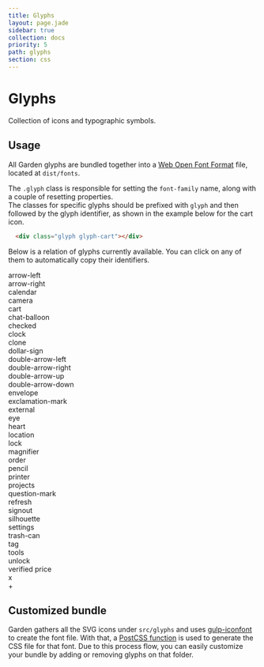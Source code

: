 ```yaml
---
title: Glyphs
layout: page.jade
sidebar: true
collection: docs
priority: 5
path: glyphs
section: css
---
```


# Glyphs
<p class="lead">
  Collection of icons and typographic symbols.
</p>

## Usage
All Garden glyphs are bundled together into a [Web Open Font Format](https://developer.mozilla.org/en-US/docs/Web/Guide/WOFF) file, located at `dist/fonts`.

The `.glyph` class is responsible for setting the `font-family` name, along with a couple of resetting properties.  
The classes for specific glyphs should be prefixed with `glyph` and then followed by the glyph identifier, as shown in the example below for the cart icon.

<div class="example">
  <div class="glyph glyph-cart"></div>
</div>

```html
  <div class="glyph glyph-cart"></div>
```

Below is a relation of glyphs currently available. You can click on any of them to automatically copy their identifiers.

<div class="row glyphs">
  <div class="col-xs-12 col-sm-4 col-md-3 col-lg-3">
    <div class="glyph-container" data-clipboard-text=".glyph-arrow-left">
      <div class="glyph glyph-arrow-left"></div>
      arrow-left
    </div>
  </div>

  <div class="col-xs-12 col-sm-4 col-md-3 col-lg-3">
    <div class="glyph-container" data-clipboard-text=".glyph-arrow-right">
      <div class="glyph glyph-arrow-right"></div>
      arrow-right
    </div>
  </div>

  <div class="col-xs-12 col-sm-4 col-md-3 col-lg-3">
    <div class="glyph-container" data-clipboard-text=".glyph-calendar">
      <div class="glyph glyph-calendar"></div>
      calendar
    </div>
  </div>

  <div class="col-xs-12 col-sm-4 col-md-3 col-lg-3">
    <div class="glyph-container" data-clipboard-text=".glyph-camera">
      <div class="glyph glyph-camera"></div>
      camera
    </div>
  </div>

  <div class="col-xs-12 col-sm-4 col-md-3 col-lg-3">
    <div class="glyph-container" data-clipboard-text=".glyph-cart">
      <div class="glyph glyph-cart"></div>
      cart
    </div>
  </div>

  <div class="col-xs-12 col-sm-4 col-md-3 col-lg-3">
    <div class="glyph-container" data-clipboard-text=".glyph-chat-balloon">
      <div class="glyph glyph-chat-balloon"></div>
      chat-balloon
    </div>
  </div>

  <div class="col-xs-12 col-sm-4 col-md-3 col-lg-3">
    <div class="glyph-container" data-clipboard-text=".glyph-checked">
      <div class="glyph glyph-checked"></div>
      checked
    </div>
  </div>

  <div class="col-xs-12 col-sm-4 col-md-3 col-lg-3">
    <div class="glyph-container" data-clipboard-text=".glyph-clock">
      <div class="glyph glyph-clock"></div>
      clock
    </div>
  </div>

  <div class="col-xs-12 col-sm-4 col-md-3 col-lg-3">
    <div class="glyph-container" data-clipboard-text=".glyph-clone">
      <div class="glyph glyph-clone"></div>
      clone
    </div>
  </div>

  <div class="col-xs-12 col-sm-4 col-md-3 col-lg-3">
    <div class="glyph-container" data-clipboard-text=".glyph-dollar-sign">
      <div class="glyph glyph-dollar-sign"></div>
      dollar-sign
    </div>
  </div>

  <div class="col-xs-12 col-sm-4 col-md-3 col-lg-3">
    <div class="glyph-container" data-clipboard-text=".glyph-double-arrow-left">
      <div class="glyph glyph-double-arrow-left"></div>
      double-arrow-left
    </div>
  </div>

  <div class="col-xs-12 col-sm-4 col-md-3 col-lg-3">
    <div class="glyph-container" data-clipboard-text=".glyph-double-arrow-right">
      <div class="glyph glyph-double-arrow-right"></div>
      double-arrow-right
    </div>
  </div>

  <div class="col-xs-12 col-sm-4 col-md-3 col-lg-3">
    <div class="glyph-container" data-clipboard-text=".glyph-double-arrow-up">
      <div class="glyph glyph-double-arrow-up"></div>
      double-arrow-up
    </div>
  </div>

  <div class="col-xs-12 col-sm-4 col-md-3 col-lg-3">
    <div class="glyph-container" data-clipboard-text=".glyph-double-arrow-down">
      <div class="glyph glyph-double-arrow-down"></div>
      double-arrow-down
    </div>
  </div>

  <div class="col-xs-12 col-sm-4 col-md-3 col-lg-3">
    <div class="glyph-container" data-clipboard-text=".glyph-envelope">
      <div class="glyph glyph-envelope"></div>
      envelope
    </div>
  </div>

  <div class="col-xs-12 col-sm-4 col-md-3 col-lg-3">
    <div class="glyph-container" data-clipboard-text=".glyph-exclamation-mark">
      <div class="glyph glyph-exclamation-mark"></div>
      exclamation-mark
    </div>
  </div>

  <div class="col-xs-12 col-sm-4 col-md-3 col-lg-3">
    <div class="glyph-container" data-clipboard-text=".glyph-external">
      <div class="glyph glyph-external"></div>
      external
    </div>
  </div>

  <div class="col-xs-12 col-sm-4 col-md-3 col-lg-3">
    <div class="glyph-container" data-clipboard-text=".glyph-eye">
      <div class="glyph glyph-eye"></div>
      eye
    </div>
  </div>

  <div class="col-xs-12 col-sm-4 col-md-3 col-lg-3">
    <div class="glyph-container" data-clipboard-text=".glyph-heart">
      <div class="glyph glyph-heart"></div>
      heart
    </div>
  </div>

  <div class="col-xs-12 col-sm-4 col-md-3 col-lg-3">
    <div class="glyph-container" data-clipboard-text=".glyph-location">
      <div class="glyph glyph-location"></div>
      location
    </div>
  </div>

  <div class="col-xs-12 col-sm-4 col-md-3 col-lg-3">
    <div class="glyph-container" data-clipboard-text=".glyph-lock">
      <div class="glyph glyph-lock"></div>
      lock
    </div>
  </div>

  <div class="col-xs-12 col-sm-4 col-md-3 col-lg-3">
    <div class="glyph-container" data-clipboard-text=".glyph-magnifier">
      <div class="glyph glyph-magnifier"></div>
      magnifier
    </div>
  </div>

  <div class="col-xs-12 col-sm-4 col-md-3 col-lg-3">
    <div class="glyph-container" data-clipboard-text=".glyph-order">
      <div class="glyph glyph-order"></div>
      order
    </div>
  </div>

  <div class="col-xs-12 col-sm-4 col-md-3 col-lg-3">
    <div class="glyph-container" data-clipboard-text=".glyph-pencil">
      <div class="glyph glyph-pencil"></div>
      pencil
    </div>
  </div>

  <div class="col-xs-12 col-sm-4 col-md-3 col-lg-3">
    <div class="glyph-container" data-clipboard-text=".glyph-printer">
      <div class="glyph glyph-printer"></div>
      printer
    </div>
  </div>

  <div class="col-xs-12 col-sm-4 col-md-3 col-lg-3">
    <div class="glyph-container" data-clipboard-text=".glyph-projects">
      <div class="glyph glyph-projects"></div>
      projects
    </div>
  </div>

  <div class="col-xs-12 col-sm-4 col-md-3 col-lg-3">
    <div class="glyph-container" data-clipboard-text=".glyph-question-mark">
      <div class="glyph glyph-question-mark"></div>
      question-mark
    </div>
  </div>

  <div class="col-xs-12 col-sm-4 col-md-3 col-lg-3">
    <div class="glyph-container" data-clipboard-text=".glyph-refresh">
      <div class="glyph glyph-refresh"></div>
      refresh
    </div>
  </div>

  <div class="col-xs-12 col-sm-4 col-md-3 col-lg-3">
    <div class="glyph-container" data-clipboard-text=".glyph-signout">
      <div class="glyph glyph-signout"></div>
      signout
    </div>
  </div>

  <div class="col-xs-12 col-sm-4 col-md-3 col-lg-3">
    <div class="glyph-container" data-clipboard-text=".glyph-silhouette">
      <div class="glyph glyph-silhouette"></div>
      silhouette
    </div>
  </div>

  <div class="col-xs-12 col-sm-4 col-md-3 col-lg-3">
    <div class="glyph-container" data-clipboard-text=".glyph-settings">
      <div class="glyph glyph-settings"></div>
      settings
    </div>
  </div>

  <div class="col-xs-12 col-sm-4 col-md-3 col-lg-3">
    <div class="glyph-container" data-clipboard-text=".glyph-trash-can">
      <div class="glyph glyph-trash-can"></div>
      trash-can
    </div>
  </div>

  <div class="col-xs-12 col-sm-4 col-md-3 col-lg-3">
    <div class="glyph-container" data-clipboard-text=".glyph-tag">
      <div class="glyph glyph-tag"></div>
      tag
    </div>
  </div>

  <div class="col-xs-12 col-sm-4 col-md-3 col-lg-3">
    <div class="glyph-container" data-clipboard-text=".glyph-tools">
      <div class="glyph glyph-tools"></div>
      tools
    </div>
  </div>

  <div class="col-xs-12 col-sm-4 col-md-3 col-lg-3">
    <div class="glyph-container" data-clipboard-text=".glyph-unlock">
      <div class="glyph glyph-unlock"></div>
      unlock
    </div>
  </div>

  <div class="col-xs-12 col-sm-4 col-md-3 col-lg-3">
    <div class="glyph-container" data-clipboard-text=".glyph-verified-price">
      <div class="glyph glyph-verified-price"></div>
      verified price
    </div>
  </div>

  <div class="col-xs-12 col-sm-4 col-md-3 col-lg-3">
    <div class="glyph-container" data-clipboard-text=".glyph-x">
      <div class="glyph glyph-x"></div>
      x
    </div>
  </div>

  <div class="col-xs-12 col-sm-4 col-md-3 col-lg-3">
    <div class="glyph-container" data-clipboard-text=".glyph-plus">
      <div class="glyph glyph-plus"></div>
      +
    </div>
  </div>
</div>

## Customized bundle

Garden gathers all the SVG icons under `src/glyphs` and uses [gulp-iconfont](https://github.com/nfroidure/gulp-iconfont) to create the font file. With that, a [PostCSS function](https://github.com/leroy-merlin-br/garden/blob/master/gulp/postcss-glyphs-css.js) is used to generate the CSS file for that font. Due to this process flow, you can easily customize your bundle by adding or removing glyphs on that folder.
